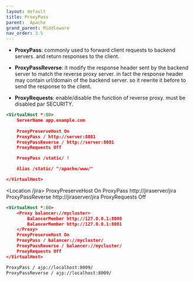 ```yaml
---
layout: default
title: ProxyPass
parent:  Apache
grand_parent: Middleware
nav_order: 3.5
---
```



- **ProxyPass**: commonly used to forward client requests to backend servers. and return responses to the client.

- **ProxyPassReverse**: it modify the response header sent by the backend server to match the reverse proxy server. in fact the response header may contain url/domain of the backend server. so it rewrite it before to send the response to the client.

- **ProxyRequests**: enable/disable the function of reverse proxy. must be disabled par SECURITY.

~~~xml
<VirtualHost *:80>
    ServerName app.example.com
    
	ProxyPreserveHost On
    ProxyPass / http://server:8081
    ProxyPassReverse / http://server:8081
	ProxyRequests Off

	ProxyPass /static/ !

    Alias /static/ "/apache/www/"

</VirtualHost>
~~~

<Location /jira>
  ProxyPreserveHost On
  ProxyPass http://jiraserver/jira
  ProxyPassReverse http://jiraserver/jira
  ProxyRequests Off
</Location>

~~~xml
<VirtualHost *:80>
	<Proxy balancer://mycluster>
	    BalancerMember http://127.0.0.1:8080
	    BalancerMember http://127.0.0.1:8081
	</Proxy>
    ProxyPreserveHost On
    ProxyPass / balancer://mycluster/
    ProxyPassReverse / balancer://mycluster/
	ProxyRequests Off
</VirtualHost>
~~~


~~~xml
ProxyPass / ajp://localhost:8009/
ProxyPassReverse / ajp://localhost:8009/
~~~